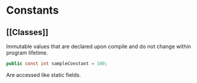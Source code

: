 # Constants
[[Classes]]
---

Immutable values that are declared upon compile and do not change within program lifetime.

```csharp
public const int sampleConstant = 100;
```

Are accessed like static fields.
